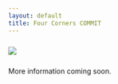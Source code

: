 ```yaml
---
layout: default
title: Four Corners COMMIT
---
```


<img src="{{ site.baseurl }}/images/COMMIT logo_lo res.jpg" class="img-responsive img-rounded" img style="margin-bottom: 10px; margin-top: 10px; min-width: 90%" />

<!-- <div class="row">
<div class="col-md-2 col-lg-2">
</div>
<div class="col-xs-12 col-sm-12 col-md-8 col-lg-8">
<div class="alert alert-info" role="alert">
<i class="fas fa-peace fa-lg"></i>&nbsp; This page is under construction!
</div>
</div>
<div class="col-md-2 col-lg-2"></div>
</div> -->
<br>

More information coming soon.
<!-- <div class="alert alert-info" role="alert">
<strong>We have reached capacity!  If you are interested in being on a waitlist, please contact me.</strong>
</div> -->

<br>

